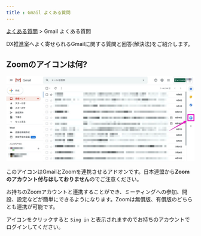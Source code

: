 ```yaml
---
title : Gmail よくある質問
---
```


[よくある質問](../index.md) > Gmail よくある質問

DX推進室へよく寄せられるGmailに関する質問と回答(解決法)をご紹介します。


## Zoomのアイコンは何?
![](img/01.jpg)

このアイコンはGmailとZoomを連携させるアドオンです。日本連盟から**Zoomのアカウント付与はしておりません**のでご注意ください。

お持ちのZoomアカウントと連携することができ、ミーティングへの参加、開設、設定などが簡単にできるようになります。Zoomは無償版、有償版のどちらとも連携が可能です。

アイコンをクリックすると `Sing in` と表示されますのでお持ちのアカウントでログインしてください。